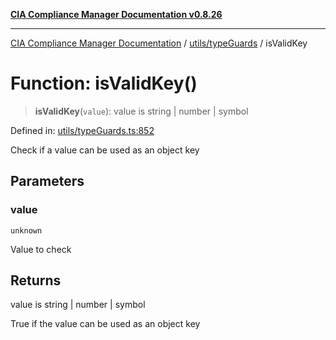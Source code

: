 [**CIA Compliance Manager Documentation v0.8.26**](../../../README.md)

***

[CIA Compliance Manager Documentation](../../../modules.md) / [utils/typeGuards](../README.md) / isValidKey

# Function: isValidKey()

> **isValidKey**(`value`): value is string \| number \| symbol

Defined in: [utils/typeGuards.ts:852](https://github.com/Hack23/cia-compliance-manager/blob/168f1311621722afef33b264085d8ac99d4a3213/src/utils/typeGuards.ts#L852)

Check if a value can be used as an object key

## Parameters

### value

`unknown`

Value to check

## Returns

value is string \| number \| symbol

True if the value can be used as an object key
